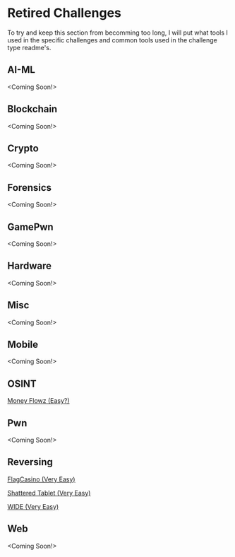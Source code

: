 # Retired Challenges
To try and keep this section from becomming too long, I will put what tools I used in the specific challenges and common tools used in the challenge type readme's.

## AI-ML
 <Coming Soon!>
## Blockchain
 <Coming Soon!>
## Crypto
 <Coming Soon!>
## Forensics
 <Coming Soon!>
## GamePwn
 <Coming Soon!>
## Hardware
 <Coming Soon!>
## Misc
 <Coming Soon!>
## Mobile
 <Coming Soon!>
## OSINT
[Money Flowz (Easy?)](https://github.com/Welshie-Sec/HackTheBox/blob/master/Retired%20Challenges/OSINT/Money%20Flowz/Money%20Flowz.md)
## Pwn
 <Coming Soon!>
## Reversing
[FlagCasino (Very Easy)](https://github.com/Welshie-Sec/HackTheBox/blob/master/Retired%20Challenges/Reversing/FlagCasino/FlagCasino.md)

[Shattered Tablet (Very Easy)](https://github.com/Welshie-Sec/HackTheBox/blob/master/Retired%20Challenges/Reversing/Shattered%20Tablet/Shattered%20Tablet.md)

[WIDE (Very Easy)](https://github.com/Welshie-Sec/HackTheBox/blob/master/Retired%20Challenges/Reversing/WIDE/WIDE.md)
## Web
 <Coming Soon!>

